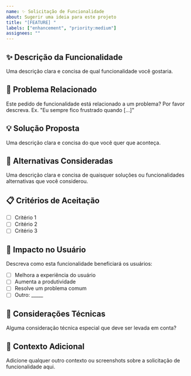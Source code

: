 ```yaml
---
name: ✨ Solicitação de Funcionalidade
about: Sugerir uma ideia para este projeto
title: "[FEATURE] "
labels: ["enhancement", "priority:medium"]
assignees: ""
---
```


## ✨ Descrição da Funcionalidade
Uma descrição clara e concisa de qual funcionalidade você gostaria.

## 🎯 Problema Relacionado
Este pedido de funcionalidade está relacionado a um problema? Por favor descreva.
Ex. "Eu sempre fico frustrado quando [...]"

## 💡 Solução Proposta
Uma descrição clara e concisa do que você quer que aconteça.

## 🔄 Alternativas Consideradas
Uma descrição clara e concisa de quaisquer soluções ou funcionalidades alternativas que você considerou.

## 📋 Critérios de Aceitação
- [ ] Critério 1
- [ ] Critério 2
- [ ] Critério 3

## 📱 Impacto no Usuário
Descreva como esta funcionalidade beneficiará os usuários:
- [ ] Melhora a experiência do usuário
- [ ] Aumenta a produtividade
- [ ] Resolve um problema comum
- [ ] Outro: _____

## 🔧 Considerações Técnicas
Alguma consideração técnica especial que deve ser levada em conta?

## 📝 Contexto Adicional
Adicione qualquer outro contexto ou screenshots sobre a solicitação de funcionalidade aqui.